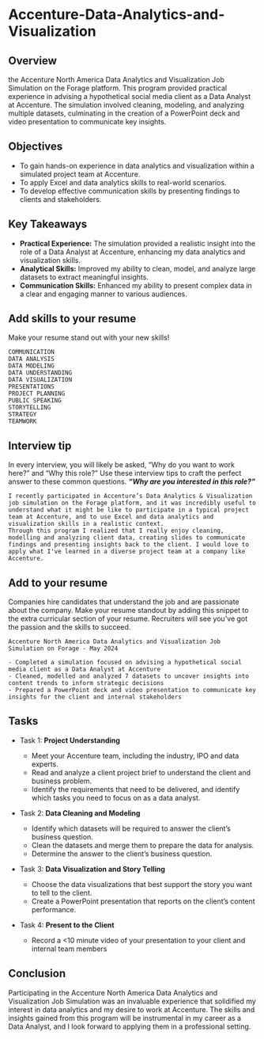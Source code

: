 # Accenture-Data-Analytics-and-Visualization
## Overview
the Accenture North America Data Analytics and Visualization Job Simulation on the Forage platform. This program provided practical experience in advising a hypothetical social media client as a Data Analyst at Accenture. The simulation involved cleaning, modeling, and analyzing multiple datasets, culminating in the creation of a PowerPoint deck and video presentation to communicate key insights.

## Objectives
- To gain hands-on experience in data analytics and visualization within a simulated project team at Accenture.
- To apply Excel and data analytics skills to real-world scenarios.
- To develop effective communication skills by presenting findings to clients and stakeholders.

## Key Takeaways
- __Practical Experience:__ The simulation provided a realistic insight into the role of a Data Analyst at Accenture, enhancing my data analytics and visualization skills.
- __Analytical Skills:__ Improved my ability to clean, model, and analyze large datasets to extract meaningful insights.
- __Communication Skills:__ Enhanced my ability to present complex data in a clear and engaging manner to various audiences.

## Add skills to your resume
Make your resume stand out with your new skills!

    COMMUNICATION
    DATA ANALYSIS
    DATA MODELING
    DATA UNDERSTANDING
    DATA VISUALIZATION
    PRESENTATIONS
    PROJECT PLANNING
    PUBLIC SPEAKING
    STORYTELLING
    STRATEGY
    TEAMWORK
## Interview tip
In every interview, you will likely be asked, “Why do you want to work here?” and “Why this role?” Use these interview tips to craft the perfect answer to these common questions.
___“Why are you interested in this role?”___

    I recently participated in Accenture’s Data Analytics & Visualization job simulation on the Forage platform, and it was incredibly useful to understand what it might be like to participate in a typical project team at Accenture, and to use Excel and data analytics and visualization skills in a realistic context. 
    Through this program I realized that I really enjoy cleaning, modelling and analyzing client data, creating slides to communicate findings and presenting insights back to the client. I would love to apply what I've learned in a diverse project team at a company like Accenture. 

## Add to your resume
Companies hire candidates that understand the job and are passionate about the company.
Make your resume standout by adding this snippet to the extra curricular section of your resume. Recruiters will see you've got the passion and the skills to succeed.

    Accenture North America Data Analytics and Visualization Job Simulation on Forage - May 2024
    
    - Completed a simulation focused on advising a hypothetical social media client as a Data Analyst at Accenture
    - Cleaned, modelled and analyzed 7 datasets to uncover insights into content trends to inform strategic decisions
    - Prepared a PowerPoint deck and video presentation to communicate key insights for the client and internal stakeholders

## Tasks
- Task 1: __Project Understanding__
    - Meet your Accenture team, including the industry, IPO and data experts.
    - Read and analyze a client project brief to understand the client and business problem.
    - Identify the requirements that need to be delivered, and identify which tasks you need to focus on as a data analyst.

- Task 2: __Data Cleaning and Modeling__
    - Identify which datasets will be required to answer the client’s business question.
    - Clean the datasets and merge them to prepare the data for analysis.
    - Determine the answer to the client’s business question.

- Task 3: __Data Visualization and Story Telling__
    - Choose the data visualizations that best support the story you want to tell to the client.
    - Create a PowerPoint presentation that reports on the client’s content performance.

- Task 4: __Present to the Client__
    - Record a <10 minute video of your presentation to your client and internal team members
 
## Conclusion
Participating in the Accenture North America Data Analytics and Visualization Job Simulation was an invaluable experience that solidified my interest in data analytics and my desire to work at Accenture. The skills and insights gained from this program will be instrumental in my career as a Data Analyst, and I look forward to applying them in a professional setting.
